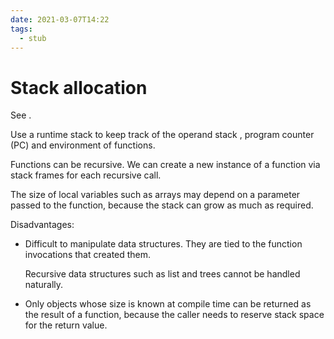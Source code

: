 ```yaml
---
date: 2021-03-07T14:22
tags: 
  - stub
---
```


# Stack allocation

See <b243e1eb> .

Use a runtime stack to keep track of the operand stack , program counter (PC) and environment of functions.

Functions can be recursive. We can create a new instance of a function via stack frames for each recursive call.

The size of local variables such as arrays may depend on a parameter passed to the function,
because the stack can grow as much as required.

Disadvantages:

- Difficult to manipulate data structures. They are tied to the function invocations that created them.
  
  Recursive data structures such as list and trees cannot be handled naturally.
  
- Only objects whose size is known at compile time can be returned as the result of a function, because the caller needs to reserve stack space for the return value.
